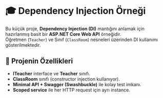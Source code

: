 # 🎓 Dependency Injection Örneği 

Bu küçük proje, **Dependency Injection (DI)** mantığını anlamak için hazırlanmış basit bir **ASP.NET Core Web API** örneğidir.  
Öğretmen (`Teacher`) ve Sınıf (`ClassRoom`) nesneleri üzerinden DI kullanımı gösterilmektedir.  

## 🚀 Projenin Özellikleri
- **ITeacher** interface ve **Teacher** sınıfı.  
- **ClassRoom** sınıfı (constructor injection kullanıyor).  
- **Minimal API + Swagger (Swashbuckle)** ile kolay test imkanı.  
- **Scoped service** ile her HTTP request için ayrı instance.


